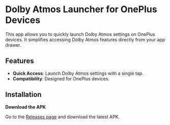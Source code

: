 # Dolby Atmos Launcher for OnePlus Devices

This app allows you to quickly launch Dolby Atmos settings on OnePlus devices. It simplifies accessing Dolby Atmos features directly from your app drawer.

## Features

- **Quick Access**: Launch Dolby Atmos settings with a single tap.
- **Compatibility**: Designed for OnePlus devices.

## Installation

**Download the APK**

   Go to the [Releases page](https://github.com/maxcodl/DolbyAtmos/releases/tag/1.0.0) and download the latest APK.
